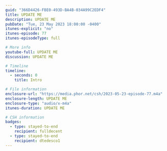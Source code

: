```yaml
---
guid: "366D4426-FBE0-493D-BA4B-034A99C2EDF4"
title: UPDATE ME
description: UPDATE ME
pubDate: "Tue, 23 May 2023 18:00:00 -0400"
itunes-explicit: "no"
itunes-episode: 77
itunes-episodeType: full

# More info
youtube-full: UPDATE ME
discussion: UPDATE ME

# Timeline
timeline:
  - seconds: 0
    title: Intro

# File information
enclosure-url: "https://media.phor.net/csh/2023-05-23-episode-77.m4a"
enclosure-length: UPDATE ME
enclosure-type: "audio/x-m4a"
itunes-duration: UPDATE ME

# CSH information
badges:
  - type: stayed-to-end
    recipient: fulldecent
  - type: stayed-to-end
    recipient: dtedesco1
---
```


<!--

description: '''During the 77th episode of the show, we delve into the world of Italian
  fashion phygitals with Marco from Anima Protocol, where he discusses EU Digital
  Passport draft regulations in relation to carbon emissions tracking. In part 2 we
  hosted a workshop on writing and launching your first smart contracts.'''

episode-file-name: 2023-05-23-episode-77
title: '''Anima, Remix'''
description: '''This episode discusses digital product passports and holds a workshop,
  where participants wrote and launched their first smart contracts together. Thank
  you to @marco_ANIMA for introducing the Italian fashion phygitals startup @anima_protocol
  and the background on EU Digital Passport draft regulations. This is how the world
  is going to be accountable with carbon emissions.'''
youtube-full: https://youtu.be/uvMkRxq7pnw
discussion: https://twitter.com/fulldecent/status/1661212240979083266
timeline:
- seconds: 0
  title: Intro
- seconds: 46
  title: Marco from Anima
- seconds: 167
  title: Brands don't know their customers
- seconds: 304
  title: Unique scans
- seconds: 382
  title: Integration lots of products
- seconds: 510
  title: The EU circular economy
- seconds: 708
  title: Workshop
badges:
- type: stayed-to-end
  recipient: dtedesco1
- type: stayed-to-end
  recipient: '037'
- type: stayed-to-end
  recipient: EllieVoxel
- type: stayed-to-end
  recipient: missvikii
- type: stayed-to-end
  recipient: anereseth
- type: stayed-to-end
  recipient: t012n4d0
- type: stayed-to-end
  recipient: Marco_ANIMA
- type: stayed-to-end
  recipient: gm8xx8
- type: stayed-to-end
  recipient: Lockey374


-->